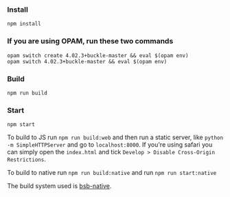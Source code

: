 ### Install

```
npm install
```

### If you are using OPAM, run these two commands

```
opam switch create 4.02.3+buckle-master && eval $(opam env)
opam switch 4.02.3+buckle-master && eval $(opam env)
```

### Build

```
npm run build
```

### Start

```
npm start
```

To build to JS run `npm run build:web` and then run a static server, like `python -m SimpleHTTPServer` and go to `localhost:8000`. If you're using safari you can simply open the `index.html` and tick `Develop > Disable Cross-Origin Restrictions`.

To build to native run `npm run build:native` and run `npm run start:native`

The build system used is [bsb-native](https://github.com/bsansouci/bucklescript).
